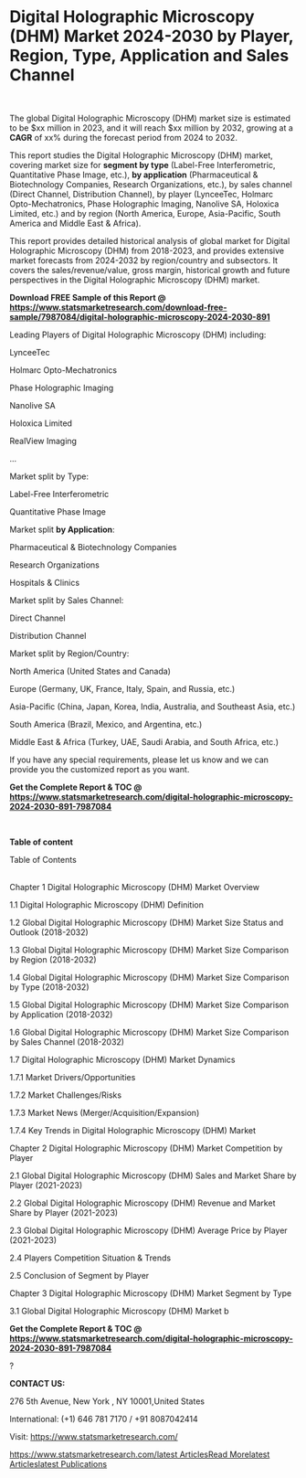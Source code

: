 <h1>Digital Holographic Microscopy (DHM) Market 2024-2030 by Player, Region, Type, Application and Sales Channel</h1><br/><p>The global Digital Holographic Microscopy (DHM) market size is estimated to be $xx million in 2023, and it will reach $xx million by 2032, growing at a <strong>CAGR</strong> of xx% during the forecast period from 2024 to 2032.</p>
 
 
 
 <p>This report studies the Digital Holographic Microscopy (DHM) market, covering market size for <strong>segment by type</strong> (Label-Free Interferometric, Quantitative Phase Image, etc.), <strong>by application</strong> (Pharmaceutical & Biotechnology Companies, Research Organizations, etc.), by sales channel (Direct Channel, Distribution Channel), by player (LynceeTec, Holmarc Opto-Mechatronics, Phase Holographic Imaging, Nanolive SA, Holoxica Limited, etc.) and by region (North America, Europe, Asia-Pacific, South America and Middle East & Africa).</p>
 
 
 
 <p>This report provides detailed historical analysis of global market for Digital Holographic Microscopy (DHM) from 2018-2023, and provides extensive market forecasts from 2024-2032 by region/country and subsectors. It covers the sales/revenue/value, gross margin, historical growth and future perspectives in the Digital Holographic Microscopy (DHM) market.</p>
 
 
 
 <p><strong>Download FREE Sample of this Report @ <a href="https://www.statsmarketresearch.com/download-free-sample/7987084/digital-holographic-microscopy-2024-2030-891">https://www.statsmarketresearch.com/download-free-sample/7987084/digital-holographic-microscopy-2024-2030-891</a></strong></p>
 
 
 
 <p>Leading Players of Digital Holographic Microscopy (DHM) including:</p>
 
 
 
 <p>LynceeTec</p>
 
 
 
 <p>Holmarc Opto-Mechatronics</p>
 
 
 
 <p>Phase Holographic Imaging</p>
 
 
 
 <p>Nanolive SA</p>
 
 
 
 <p>Holoxica Limited</p>
 
 
 
 <p>RealView Imaging</p>
 
 
 
 <p>...</p>
 
 
 
 <p>Market split by Type:</p>
 
 
 
 <p>Label-Free Interferometric</p>
 
 
 
 <p>Quantitative Phase Image</p>
 
 
 
 <p>Market split <strong>by Application</strong>:</p>
 
 
 
 <p>Pharmaceutical & Biotechnology Companies</p>
 
 
 
 <p>Research Organizations</p>
 
 
 
 <p>Hospitals & Clinics</p>
 
 
 
 <p>Market split by Sales Channel:</p>
 
 
 
 <p>Direct Channel</p>
 
 
 
 <p>Distribution Channel</p>
 
 
 
 <p>Market split by Region/Country:</p>
 
 
 
 <p>North America (United States and Canada)</p>
 
 
 
 <p>Europe (Germany, UK, France, Italy, Spain, and Russia, etc.)</p>
 
 
 
 <p>Asia-Pacific (China, Japan, Korea, India, Australia, and Southeast Asia, etc.)</p>
 
 
 
 <p>South America (Brazil, Mexico, and Argentina, etc.)</p>
 
 
 
 <p>Middle East & Africa (Turkey, UAE, Saudi Arabia, and South Africa, etc.)</p>
 
 
 
 <p>If you have any special requirements, please let us know and we can provide you the customized report as you want.</p>
 
 
 
 <div><b>Get the Complete Report & TOC @ <a href="https://www.statsmarketresearch.com/digital-holographic-microscopy-2024-2030-891-7987084">https://www.statsmarketresearch.com/digital-holographic-microscopy-2024-2030-891-7987084</a></b></div>
 
 
 
 <p><br />
 
 <b>Table of content</b></p>
 
 
 
 <p>Table of Contents<br />
 
 <br />
 
 Chapter 1 Digital Holographic Microscopy (DHM) Market Overview<br />
 
 1.1 Digital Holographic Microscopy (DHM) Definition<br />
 
 1.2 Global Digital Holographic Microscopy (DHM) Market Size Status and Outlook (2018-2032)<br />
 
 1.3 Global Digital Holographic Microscopy (DHM) Market Size Comparison by Region (2018-2032)<br />
 
 1.4 Global Digital Holographic Microscopy (DHM) Market Size Comparison by Type (2018-2032)<br />
 
 1.5 Global Digital Holographic Microscopy (DHM) Market Size Comparison by Application (2018-2032)<br />
 
 1.6 Global Digital Holographic Microscopy (DHM) Market Size Comparison by Sales Channel (2018-2032)<br />
 
 1.7 Digital Holographic Microscopy (DHM) Market Dynamics<br />
 
 1.7.1 Market Drivers/Opportunities<br />
 
 1.7.2 Market Challenges/Risks<br />
 
 1.7.3 Market News (Merger/Acquisition/Expansion)<br />
 
 1.7.4 Key Trends in Digital Holographic Microscopy (DHM) Market<br />
 
 Chapter 2 Digital Holographic Microscopy (DHM) Market Competition by Player<br />
 
 2.1 Global Digital Holographic Microscopy (DHM) Sales and Market Share by Player (2021-2023)<br />
 
 2.2 Global Digital Holographic Microscopy (DHM) Revenue and Market Share by Player (2021-2023)<br />
 
 2.3 Global Digital Holographic Microscopy (DHM) Average Price by Player (2021-2023)<br />
 
 2.4 Players Competition Situation & Trends<br />
 
 2.5 Conclusion of Segment by Player<br />
 
 Chapter 3 Digital Holographic Microscopy (DHM) Market Segment by Type<br />
 
 3.1 Global Digital Holographic Microscopy (DHM) Market b</p>
 
 
 
 <div><b>Get the Complete Report & TOC @ <a href="https://www.statsmarketresearch.com/digital-holographic-microscopy-2024-2030-891-7987084">https://www.statsmarketresearch.com/digital-holographic-microscopy-2024-2030-891-7987084</a></b></div>
 
 
 
 <p>? </p>
 
 
 
 <p><b>CONTACT US:</b><br />
 
 276 5th Avenue, New York , NY 10001,United States<br />
 
 International: (+1) 646 781 7170 / +91 8087042414<br />
 
 Visit: <a href="https://www.statsmarketresearch.com/">https://www.statsmarketresearch.com/</a><br />
 
 <a href="https://gyeongbokgung.com">https://www.statsmarketresearch.com/</a><a href="https://hallyeomaritime.com">latest Articles</a><a href="https://jingwansa.com">Read More</a><a href="https://nguoiviet.jp/">latest Articles</a><a href="https://www.intelmarketresearch.com/">latest Publications</a></p>